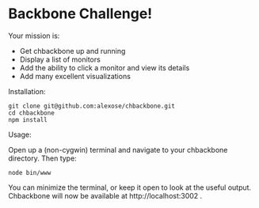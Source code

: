 Backbone Challenge!
===================

Your mission is:

- Get chbackbone up and running
- Display a list of monitors
- Add the ability to click a monitor and view its details
- Add many excellent visualizations

Installation:

    git clone git@github.com:alexose/chbackbone.git
    cd chbackbone
    npm install

Usage:

Open up a (non-cygwin) terminal and navigate to your chbackbone directory.  Then type:

    node bin/www

You can minimize the terminal, or keep it open to look at the useful output.  Chbackbone will now be available at http://localhost:3002 .

